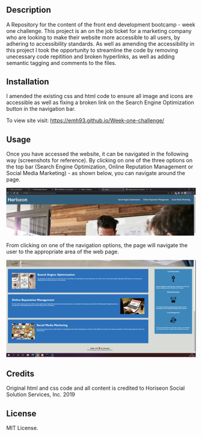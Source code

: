# <Week-one-challenge>

## Description

A Repository for the content of the front end development bootcamp - week one challenge. This project is an on the job ticket for a marketing company who are looking to make their website more accessible to all users, by adhering to accessibility standards. As well as amending the accessibility in this project I took the opportunity to streamline the code by removing unecessary code repitition and broken hyperlinks, as well as adding semantic tagging and comments to the files.


## Installation

I amended the existing css and html code to ensure all image and icons are accessible as well as fixing a broken link on the Search Engine Optimization button in the navigation bar.  

To view site visit: https://emh93.github.io/Week-one-challenge/ 

## Usage

Once you have accessed the website, it can be navigated in the following way (screenshots for reference). By clicking on one of the three options on the top bar (Search Engine Optimization, Online Reputation Management or Social Media Marketing) - as shown below, you can navigate around the page.

![Image showing website navigation bar](./assets/images-readme/Website-navigation.png)

From clicking on one of the navigation options, the page will navigate the user to the appropriate area of the web page.

![Image showing main body of web page](./assets/images-readme/Website-main.png)  

## Credits

Original html and css code and all content is credited to Horiseon Social Solution Services, Inc. 2019

## License

MIT License.
